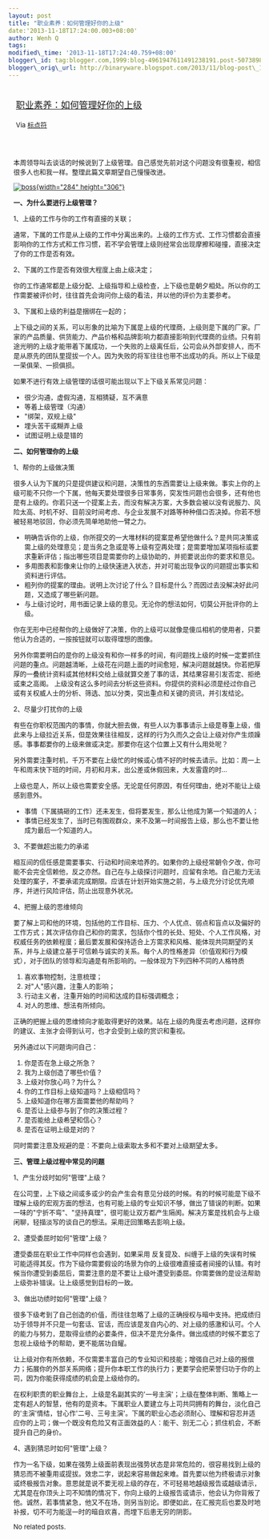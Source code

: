 ```yaml
--- 
layout: post 
title: "职业素养：如何管理好你的上级" 
date:'2013-11-18T17:24:00.003+08:00' 
author: Wenh Q
tags:
modified\_time: '2013-11-18T17:24:40.759+08:00' 
blogger\_id: tag:blogger.com,1999:blog-4961947611491238191.post-5073898589612092877
blogger\_orig\_url: http://binaryware.blogspot.com/2013/11/blog-post\_18.html
---
```

<div style="margin: 10px; padding: 5px;">

<div style="font-size: 18px;">

[职业素养：如何管理好你的上级](http://feedproxy.google.com/~r/biaodianfu/~3/zC6iiNHTVZY/superior-management.html)

</div>

<div style="font-size: 13px;">

Via [标点符](http://www.biaodianfu.com/)

</div>

</div>

<div style="font-size: 13px; padding: 15px 0 10px 10px;">

本周领导叫去谈话的时候说到了上级管理。自己感觉先前对这个问题没有很重视，相信很多人也和我一样。整理此篇文章期望自己慢慢改进。

[![boss](http://www.biaodianfu.com/wp-content/uploads/2013/10/boss.gif){width="284"
height="306"}](http://www.biaodianfu.com/wp-content/uploads/2013/10/boss.gif)

**一、为什么要进行上级管理？**

1、上级的工作与你的工作有直接的关联；

通常，下属的工作是从上级的工作中分离出来的。上级的工作方式、工作习惯都会直接影响你的工作方式和工作习惯，若不学会管理上级则经常会出现摩擦和碰撞，直接决定了你的工作是否有效。

2、下属的工作是否有效很大程度上由上级决定；

你的工作通常都是上级分配、上级指导和上级检查，上下级也是朝夕相处。所以你的工作需要被评价时，往往首先会询问你上级的看法，并以他的评价为主要参考。

3、下属和上级的利益是捆绑在一起的；

上下级之间的关系，可以形象的比喻为下属是上级的代理商，上级则是下属的厂家。厂家的产品质量、供货能力、产品价格和品牌影响力都直接影响到代理商的业绩。只有前途光明的上级才能带着下属成功，一个失败的上级离任后，公司会从外部安排人，而不是从原先的团队里提拔一个人。因为失败的将军往往也带不出成功的兵。所以上下级是一荣俱荣、一损俱损。

如果不进行有效上级管理的话很可能出现以下上下级关系常见问题：

-   很少沟通，虚假沟通，互相猜疑，互不满意
-   等着上级管理（沟通）
-   "绑架，双规上级"
-   埋头苦干或糊弄上级
-   试图证明上级是错的

**二、如何管理你的上级**

<div>

1、帮你的上级做决策

很多人认为下属的只是提供建议和问题，决策性的东西需要让上级来做。事实上你的上级可能不只你一个下属，他每天要处理很多日常事务，突发性问题也会很多，还有他也是有上级的。你若只送一个提案上去，而没有解决方案，大多数会被以没有说服力、风险太高、时机不好、目前没时间考虑、与企业发展不对路等种种借口否决掉。你若不想被轻易地驳回，你必须先简单地助他一臂之力。

-   明确告诉你的上级，你所提交的一大堆材料的提案是希望他做什么？是共同决策或需上级的处理意见；是当务之急或是等上级有空再处理；是需要增加某项指标或要求重新评估；指出哪些项目是需要你的上级协助的，并扼要说出你的要求和意见。
-   多用图表和影像来让你的上级快速进入状态，并对可能出现争议的问题提出事实和资料进行评估。
-   粗列你的提案的理由。说明上次讨论了什么？目标是什么？而因过去没解决好此问题，又造成了哪些新问题。
-   与上级讨论时，用书面记录上级的意见。无沦你的想法如何，切莫公开批评你的上级。

你在无形中已经帮你的上级做好了决策，你的上级可以就像是傻瓜相机的使用者，只要他认为合适的，一按按钮就可以取得理想的图像。

另外你需要明白的是你的上级没有和你一样多的时间，有问题找上级的时候一定要抓住问题的重点。问题越清晰，上级花在问题上面的时间愈短，解决问题就越快。你若把厚厚的一叠统计资料或其他材料交给上级就算交差了事的话，其结果容易引发否定、拒绝或束之高阁。 上级没有这么多时间去分析这些资料。你提供的资料必须是经过你自己或有关权威人士的分析、筛选、加以分类，突出重点和关键的资讯，并引发结论。

</div>

2、尽量少打扰你的上级

有些在你职权范围内的事情，你就大胆去做，有些人以为事事请示上级是尊重上级，借此来与上级拉近关系，但是效果往往相反，这样的行为久而久之会让上级对你产生烦躁感。事事都要你的上级来做或决定。那要你在这个位置上又有什么用处呢？

另外需要注重时机，千万不要在上级忙的时候或心情不好的时候去请示。比如：周一上午和周末快下班的时间，月初和月末，出公差或休假回来，大发雷霆的时…

上级也是人，所以上级也需要安全感。无论是任何原因，有任何理由，绝对不能让上级感到意外。

-   事情（下属搞砸的工作）还未发生，但将要发生，那么让他成为第一个知道的人；
-   事情已经发生了，当时已有围观群众，来不及第一时间报告上级，那么也不要让他成为最后一个知道的人。

3、不要做超出能力的承诺

相互间的信任感是需要事实、行动和时间来培养的。如果你的上级经常朝令夕改，你可能不会完全信赖他，反之亦然。自己在与上级探讨问题时，应留有余地。自己能力无法处理的案子，不要承诺完成期限。应该在计划开始实施之前，与上级充分讨论优先顺序，并进行风险评估，防止出现意外状况。

4、把握上级的思维倾向

要了解上司和他的环境，包括他的工作目标、压力、个人优点、弱点和盲点以及偏好的工作方式；其次评估你自己和你的需求，包括你个性的长处、短处、个人工作风格，对权威任务的依赖程度；最后要发展和保持适合上方需求和风格、能体现共同期望的关系，并与上级建立基于可信赖与诚实的关系。每个人的性格差异（价值观和行为模式），对于团队的领导和沟通是有所影响的。一般体现为下列四种不同的人格特质

1.  喜欢事物控制，注意梳理；
2.  对"人"感兴趣，注重人的影响；
3.  行动主义者，注重开始的时间和达成的目标强调概念；
4.  对人的思维、想法有所倾向。

正确的把握上级的思维倾向才能取得更好的效果。站在上级的角度去考虑问题，这样你的建议、主张才会得到认可，也才会受到上级的赏识和重视。

另外通过以下问题询问自己：

1.  你是否在急上级之所急？
2.  我为上级创造了哪些价值？
3.  上级对你放心吗？为什么？
4.  你的工作目标上级知道吗？上级相信吗？
5.  上级知道你在哪方面需要他的帮助吗？
6.  是否让上级参与到了你的决策过程？
7.  是否能给上级希望和信心？
8.  是否在证明上级是对的？

同时需要注意及规避的是：不要向上级索取太多和不要对上级期望太多。

**三、管理上级过程中常见的问题**

1、产生分歧时如何"管理"上级？

在公司里，上下级之间或多或少的会产生会有意见分歧的时候。有的时候可能是下级不理解上级的宏观方面的想法，也有可能上级的专业知识不够，做出了错误的判断。如果一味的"宁折不弯"、"坚持真理"，很可能让双方都产生隔阂。解决方案是找机会与上级闲聊，轻描淡写的谈自己的想法。采用迂回策略去影响上级。

2、遭受委屈时如何"管理"上级？

遭受委屈在职业工作中同样也会遇到，如果采用 反复提及、纠缠于上级的失误有时候可能适得其反。作为下级你需要假设的场景为你的上级很难直接或者间接的认错。有时候当你遭受到委屈后，需要注意的是不要让上级叶遭受到委屈。你需要做的是设法帮助上级弥补错误。让上级感觉到目标的一致。

3、做出功绩时如何"管理"上级？

很多下级考到了自己创造的价值，而往往忽略了上级的正确授权与暗中支持。把成绩归功于领导并不只是一句套话、官话，而应该是发自内心的、对上级的感激和认可。个人的能力与努力，是取得业绩的必要条件，但决不是充分条件。做出成绩的时候不要忘了忽视上级给予的帮助，更不能居功自耀。

让上级对你有所依赖，不仅需要丰富自己的专业知识和技能；增强自己对上级的报偿力；拓展你的外部关系网络；提升你本职工作的执行力；更要学会把荣誉归功于你的上司，因为你能获得成绩的机会是上级给你的。

在权利职责的职业舞台上，上级是名副其实的'一号主演'；上级在整体判断、策略上一定有超人的智慧，他有的是资本。下属职业人要建立与上司共同拥有的舞台，淡化自己的'主演'情结，甘心作'二号、三号主演'。下属的职业心态必须耐心、理解和容忍并适应你的上司；做一个既没有危险又有正面效益的人：能干、别无二心；抓住机会，不断提升自己的身价。

4、遇到猜忌时如何"管理"上级？

作为一名下级，如果在强势上级面前表现出强势状态是非常危险的，很容易找到上级的猜忌而不被重用或提拔。效忠二字，说起来容易做起来难。首先要以他为终极请示对象或终极报告对象。意思就是说不要无视上级的存在，不可轻易地越级报告或越级请示，尤其是在你顶头上司不知情的情况下，你向上级的上级报告或请示，他会认为你背叛了他。诚然，若事情紧急，他又不在场，则另当别论。即便如此，在汇报完后也要及时地补报，切不可为能逞一时的暗自欢喜，而埋下后患无穷的阴影。

<div>

No related posts.

</div>

</div>
